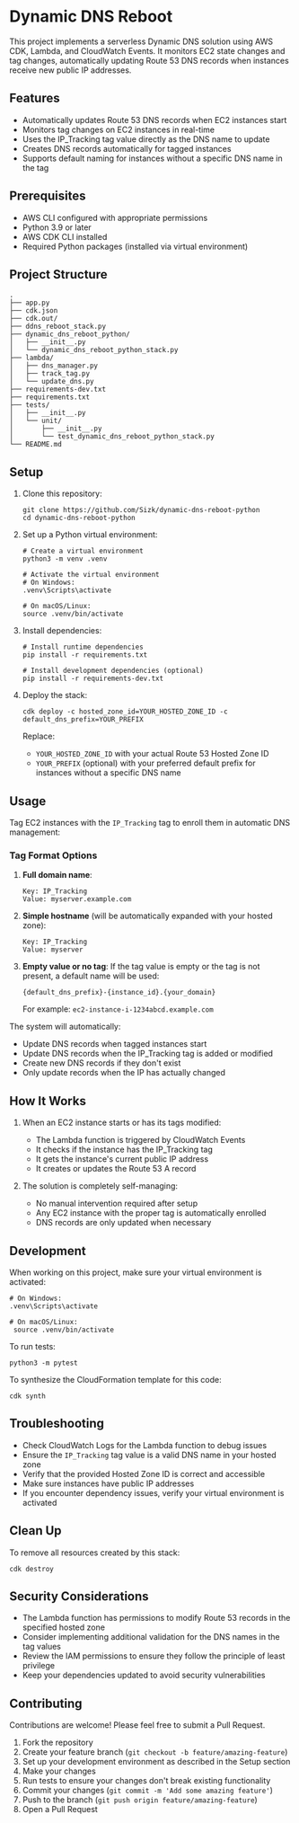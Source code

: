 # Dynamic DNS Reboot

This project implements a serverless Dynamic DNS solution using AWS CDK, Lambda, and CloudWatch Events. It monitors EC2 state changes and tag changes, automatically updating Route 53 DNS records when instances receive new public IP addresses.

## Features

- Automatically updates Route 53 DNS records when EC2 instances start
- Monitors tag changes on EC2 instances in real-time
- Uses the IP_Tracking tag value directly as the DNS name to update
- Creates DNS records automatically for tagged instances
- Supports default naming for instances without a specific DNS name in the tag

## Prerequisites

- AWS CLI configured with appropriate permissions
- Python 3.9 or later
- AWS CDK CLI installed
- Required Python packages (installed via virtual environment)

## Project Structure

```
.
├── app.py
├── cdk.json
├── cdk.out/
├── ddns_reboot_stack.py
├── dynamic_dns_reboot_python/
│   ├── __init__.py
│   └── dynamic_dns_reboot_python_stack.py
├── lambda/
│   ├── dns_manager.py
│   ├── track_tag.py
│   └── update_dns.py
├── requirements-dev.txt
├── requirements.txt
├── tests/
│   ├── __init__.py
│   └── unit/
│       ├── __init__.py
│       └── test_dynamic_dns_reboot_python_stack.py
└── README.md
```

## Setup

1. Clone this repository:

   ```
   git clone https://github.com/Sizk/dynamic-dns-reboot-python
   cd dynamic-dns-reboot-python
   ```
2. Set up a Python virtual environment:

   ```
   # Create a virtual environment
   python3 -m venv .venv

   # Activate the virtual environment
   # On Windows:
   .venv\Scripts\activate

   # On macOS/Linux:
   source .venv/bin/activate
   ```
3. Install dependencies:

   ```
   # Install runtime dependencies
   pip install -r requirements.txt

   # Install development dependencies (optional)
   pip install -r requirements-dev.txt
   ```
4. Deploy the stack:

   ```
   cdk deploy -c hosted_zone_id=YOUR_HOSTED_ZONE_ID -c default_dns_prefix=YOUR_PREFIX
   ```

   Replace:

   - `YOUR_HOSTED_ZONE_ID` with your actual Route 53 Hosted Zone ID
   - `YOUR_PREFIX` (optional) with your preferred default prefix for instances without a specific DNS name

## Usage

Tag EC2 instances with the `IP_Tracking` tag to enroll them in automatic DNS management:

### Tag Format Options

1. **Full domain name**:

   ```
   Key: IP_Tracking
   Value: myserver.example.com
   ```
2. **Simple hostname** (will be automatically expanded with your hosted zone):

   ```
   Key: IP_Tracking
   Value: myserver
   ```
3. **Empty value or no tag**:
   If the tag value is empty or the tag is not present, a default name will be used:

   ```
   {default_dns_prefix}-{instance_id}.{your_domain}
   ```

   For example: `ec2-instance-i-1234abcd.example.com`

The system will automatically:

- Update DNS records when tagged instances start
- Update DNS records when the IP_Tracking tag is added or modified
- Create new DNS records if they don't exist
- Only update records when the IP has actually changed

## How It Works

1. When an EC2 instance starts or has its tags modified:

   - The Lambda function is triggered by CloudWatch Events
   - It checks if the instance has the IP_Tracking tag
   - It gets the instance's current public IP address
   - It creates or updates the Route 53 A record
2. The solution is completely self-managing:

   - No manual intervention required after setup
   - Any EC2 instance with the proper tag is automatically enrolled
   - DNS records are only updated when necessary

## Development

When working on this project, make sure your virtual environment is activated:

```
# On Windows:
.venv\Scripts\activate

# On macOS/Linux:
 source .venv/bin/activate
```

To run tests:

```
python3 -m pytest
```

To synthesize the CloudFormation template for this code:

```
cdk synth
```

## Troubleshooting

- Check CloudWatch Logs for the Lambda function to debug issues
- Ensure the `IP_Tracking` tag value is a valid DNS name in your hosted zone
- Verify that the provided Hosted Zone ID is correct and accessible
- Make sure instances have public IP addresses
- If you encounter dependency issues, verify your virtual environment is activated

## Clean Up

To remove all resources created by this stack:

```
cdk destroy
```

## Security Considerations

- The Lambda function has permissions to modify Route 53 records in the specified hosted zone
- Consider implementing additional validation for the DNS names in the tag values
- Review the IAM permissions to ensure they follow the principle of least privilege
- Keep your dependencies updated to avoid security vulnerabilities

## Contributing

Contributions are welcome! Please feel free to submit a Pull Request.

1. Fork the repository
2. Create your feature branch (`git checkout -b feature/amazing-feature`)
3. Set up your development environment as described in the Setup section
4. Make your changes
5. Run tests to ensure your changes don't break existing functionality
6. Commit your changes (`git commit -m 'Add some amazing feature'`)
7. Push to the branch (`git push origin feature/amazing-feature`)
8. Open a Pull Request
